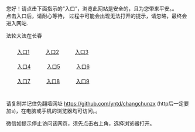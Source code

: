 您好！请点击下面指示的“入口”，浏览此网站是安全的，且为您带来平安。。 <br/>
点击入口后，请耐心等待， 过程中可能会出现无法打开的提示，请忽略，最终会进入网站. </br>

法轮大法在长春<br/>
<div style="padding:10px"><a style="margin:20px" target="_blank" href="https://d14xdeyqukt6hj.cloudfront.net/2Qpsp?acmyfnkp" id="ccLink1" rel="nofollow">入口1</a> <a target="_blank" style="margin:20px" href="https://d3dpeoflgmtp9u.cloudfront.net/2Qpsp?fksioty" id="ccLink2" rel="nofollow">入口2</a> <a style="margin:20px" target="_blank" href="https://d1y9a5ek589gsy.cloudfront.net/2Qpsp?zrfhil" id="ccLink3" rel="nofollow">入口3</a></div>

<div style="padding:10px" ><a style="margin:20px" target="_blank" href="https://d14xdeyqukt6hj.cloudfront.net/2Qpsp?acmyfnkp" id="ccLink4" rel="nofollow">入口4</a> <a style="margin:20px" href="https://d3dpeoflgmtp9u.cloudfront.net/2Qpsp?fksioty" target="_blank" id="ccLink5" rel="nofollow">入口5</a> <a style="margin:20px" href="https://d1y9a5ek589gsy.cloudfront.net/2Qpsp?zrfhil" target="_blank" id="ccLink6" rel="nofollow">入口6</a></div>

<div style="padding:10px"><a style="margin:20px" target="_blank" href="https://d14xdeyqukt6hj.cloudfront.net/2Qpsp?acmyfnkp" id="ccLink7" rel="nofollow">入口7</a> <a style="margin:20px" href="https://d3dpeoflgmtp9u.cloudfront.net/2Qpsp?fksioty" target="_blank" id="ccLink8" rel="nofollow">入口8</a> <a style="margin:20px" target="_blank" href="https://d1y9a5ek589gsy.cloudfront.net/2Qpsp?zrfhil" id="ccLink9" rel="nofollow">入口9</a></div>

<br/>



请复制并记住免翻墙网址 https://github.com/yntd/changchunzx (http后一定要加s)，在电脑或手机的浏览器均可访问。。<br/>

微信如提示停止访问该网页，须先点击右上角，选择浏览器打开。

